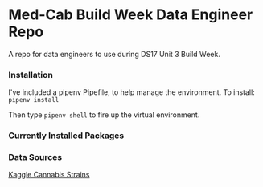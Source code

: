 # Med-Cab Build Week Data Engineer Repo
A repo for data engineers to use during DS17 Unit 3 Build Week.

### Installation
I've included a pipenv Pipefile, to help manage the environment. To install:
`pipenv install`

Then type `pipenv shell` to fire up the virtual environment.

### Currently Installed Packages



### Data Sources
[Kaggle Cannabis Strains](https://www.kaggle.com/kingburrito666/cannabis-strains?select=cannabis.csv)
